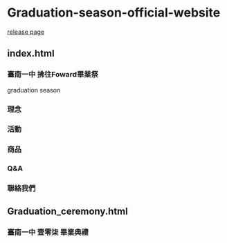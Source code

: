 Graduation-season-official-website
===
[release page](https://rezztech.github.io/Graduation-season-official-website/)

## index.html
### 臺南一中 **拂往Foward**畢業祭
graduation season
### 理念
### 活動
### 商品
### Q&A
### 聯絡我們

## Graduation_ceremony.html
### 臺南一中 壹零柒 畢業典禮
